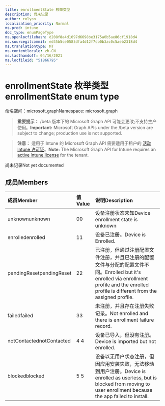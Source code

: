 ```yaml
---
title: enrollmentState 枚举类型
description: 尚未记录
author: rolyon
localization_priority: Normal
ms.prod: intune
doc_type: enumPageType
ms.openlocfilehash: d208f8a4d1097d6698be3175a0b5ae86cf1918d4
ms.sourcegitcommit: ed45b5ce0583dfa4d12f7cb0b3ac0c5aeb2318d4
ms.translationtype: MT
ms.contentlocale: zh-CN
ms.lasthandoff: 04/16/2021
ms.locfileid: "51866795"
---
```

# <a name="enrollmentstate-enum-type"></a><span data-ttu-id="b71a3-103">enrollmentState 枚举类型</span><span class="sxs-lookup"><span data-stu-id="b71a3-103">enrollmentState enum type</span></span>

<span data-ttu-id="b71a3-104">命名空间：microsoft.graph</span><span class="sxs-lookup"><span data-stu-id="b71a3-104">Namespace: microsoft.graph</span></span>

> <span data-ttu-id="b71a3-105">**重要提示：** /beta 版本下的 Microsoft Graph API 可能会更改;不支持生产使用。</span><span class="sxs-lookup"><span data-stu-id="b71a3-105">**Important:** Microsoft Graph APIs under the /beta version are subject to change; production use is not supported.</span></span>

> <span data-ttu-id="b71a3-106">**注意：** 适用于 Intune 的 Microsoft Graph API 需要适用于租户的 [活动 Intune 许可证](https://go.microsoft.com/fwlink/?linkid=839381)。</span><span class="sxs-lookup"><span data-stu-id="b71a3-106">**Note:** The Microsoft Graph API for Intune requires an [active Intune license](https://go.microsoft.com/fwlink/?linkid=839381) for the tenant.</span></span>

<span data-ttu-id="b71a3-107">尚未记录</span><span class="sxs-lookup"><span data-stu-id="b71a3-107">Not yet documented</span></span>

## <a name="members"></a><span data-ttu-id="b71a3-108">成员</span><span class="sxs-lookup"><span data-stu-id="b71a3-108">Members</span></span>
|<span data-ttu-id="b71a3-109">成员</span><span class="sxs-lookup"><span data-stu-id="b71a3-109">Member</span></span>|<span data-ttu-id="b71a3-110">值</span><span class="sxs-lookup"><span data-stu-id="b71a3-110">Value</span></span>|<span data-ttu-id="b71a3-111">说明</span><span class="sxs-lookup"><span data-stu-id="b71a3-111">Description</span></span>|
|:---|:---|:---|
|<span data-ttu-id="b71a3-112">unknown</span><span class="sxs-lookup"><span data-stu-id="b71a3-112">unknown</span></span>|<span data-ttu-id="b71a3-113">0</span><span class="sxs-lookup"><span data-stu-id="b71a3-113">0</span></span>|<span data-ttu-id="b71a3-114">设备注册状态未知</span><span class="sxs-lookup"><span data-stu-id="b71a3-114">Device enrollment state is unknown</span></span>|
|<span data-ttu-id="b71a3-115">enrolled</span><span class="sxs-lookup"><span data-stu-id="b71a3-115">enrolled</span></span>|<span data-ttu-id="b71a3-116">1</span><span class="sxs-lookup"><span data-stu-id="b71a3-116">1</span></span>|<span data-ttu-id="b71a3-117">设备已注册。</span><span class="sxs-lookup"><span data-stu-id="b71a3-117">Device is Enrolled.</span></span>|
|<span data-ttu-id="b71a3-118">pendingReset</span><span class="sxs-lookup"><span data-stu-id="b71a3-118">pendingReset</span></span>|<span data-ttu-id="b71a3-119">2</span><span class="sxs-lookup"><span data-stu-id="b71a3-119">2</span></span>|<span data-ttu-id="b71a3-120">已注册，但通过注册配置文件注册，并且已注册的配置文件与分配的配置文件不同。</span><span class="sxs-lookup"><span data-stu-id="b71a3-120">Enrolled but it's enrolled via enrollment profile and the enrolled profile is different from the assigned profile.</span></span>|
|<span data-ttu-id="b71a3-121">failed</span><span class="sxs-lookup"><span data-stu-id="b71a3-121">failed</span></span>|<span data-ttu-id="b71a3-122">3</span><span class="sxs-lookup"><span data-stu-id="b71a3-122">3</span></span>|<span data-ttu-id="b71a3-123">未注册，并且存在注册失败记录。</span><span class="sxs-lookup"><span data-stu-id="b71a3-123">Not enrolled and there is enrollment failure record.</span></span>|
|<span data-ttu-id="b71a3-124">notContacted</span><span class="sxs-lookup"><span data-stu-id="b71a3-124">notContacted</span></span>|<span data-ttu-id="b71a3-125">4 </span><span class="sxs-lookup"><span data-stu-id="b71a3-125">4</span></span>|<span data-ttu-id="b71a3-126">设备已导入，但没有注册。</span><span class="sxs-lookup"><span data-stu-id="b71a3-126">Device is imported but not enrolled.</span></span>|
|<span data-ttu-id="b71a3-127">blocked</span><span class="sxs-lookup"><span data-stu-id="b71a3-127">blocked</span></span>|<span data-ttu-id="b71a3-128">5 </span><span class="sxs-lookup"><span data-stu-id="b71a3-128">5</span></span>|<span data-ttu-id="b71a3-129">设备以无用户状态注册，但因应用安装失败，无法移动到用户注册。</span><span class="sxs-lookup"><span data-stu-id="b71a3-129">Device is enrolled as userless, but is blocked from moving to user enrollment because the app failed to install.</span></span>|




